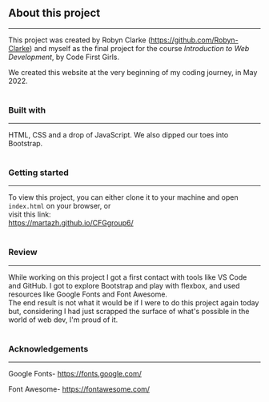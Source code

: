 ## About this project
-----
This project was created by Robyn Clarke (https://github.com/Robyn-Clarke) and myself as the final project for the course _Introduction to Web Development_, by Code First Girls. 

We created this website at the very beginning of my coding journey, in May 2022. 
</br></br>

### Built with
-----
HTML, CSS and a drop of JavaScript. We also dipped our toes into Bootstrap.
</br></br>

### Getting started
-----
To view this project, you can either clone it to your machine and open `index.html` on your browser, or\
visit this link:\
https://martazh.github.io/CFGgroup6/
</br></br>

### Review
-----
While working on this project I got a first contact with tools like VS 
Code and GitHub. I got to explore Bootstrap and play with flexbox, and used resources like Google Fonts and Font Awesome.\
The end result is not what it would be if I were to do this project again today but, considering I had just scrapped the surface of what's possible in the world of web dev, I'm proud of it. 
</br></br>

### Acknowledgements
-----
Google Fonts- https://fonts.google.com/

Font Awesome- https://fontawesome.com/


